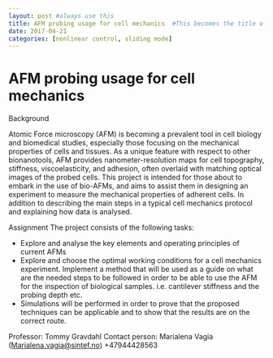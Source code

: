 ```yaml
---
layout: post #always use this
title: AFM probing usage for cell mechanics  #This becomes the title of the page
date: 2017-04-21
categories: [nonlinear control, sliding mode]
---
```

# AFM probing usage for cell mechanics #

Background

Atomic Force microscopy (AFM) is becoming a prevalent tool in cell biology and biomedical studies, especially those focusing on the mechanical properties of cells and tissues. As a unique feature with respect to other bionanotools, AFM provides nanometer-resolution maps for cell topography, stiffness, viscoelasticity, and adhesion, often overlaid with matching optical images of the probed cells. This project is intended for those about to embark in the use of bio-AFMs, and aims to assist them in designing an experiment to measure the mechanical properties of adherent cells. In addition to describing the main steps in a typical cell mechanics protocol and explaining how data is analysed.

Assignment
The project consists of the following tasks:
*	Explore and analyse the key elements and operating principles of current AFMs
*	Explore and choose the optimal working conditions for a cell mechanics experiment. Implement a method that will be used as a guide on what are the needed steps to be followed in order to be able to use the AFM for the inspection of biological samples. i.e. cantilever stiffness and the probing depth etc.
*	Simulations will be performed in order to prove that the proposed techniques can be applicable and to show that the results are on the correct route.

Professor: Tommy Gravdahl
Contact person: Marialena Vagia (Marialena.vagia@sintef.no) +47944428563 
